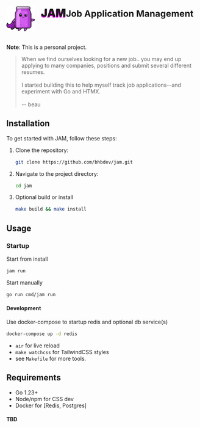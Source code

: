 

<h1 style="display:inline-flex">
    <img src="assets/img/jam.png" alt="JAM" style="float:left;width:75px;margin-right:1rem;background:#222;border-radius:50%;overflow:visible"> 
    <div style="font-weight:900;text-shadow:-1px 2px #f000f0">JAM </div>
    <div><small>Job Application Management</small></div>
</h1>

<br style="clear:both">

__Note__: This is a personal project. 

> When we find ourselves looking for a new job.. you may end up applying to many companies, positions and submit several different resumes. <br><br>I started building this to help myself track job applications--and experiment with Go and HTMX.<br><br>-- beau



## Installation

To get started with JAM, follow these steps:

1. Clone the repository:
    ```bash
    git clone https://github.com/bhbdev/jam.git
    ```
2. Navigate to the project directory:
    ```bash
    cd jam
    ```
3. Optional build or install
    ```bash
    make build && make install
    ```

## Usage
### Startup
Start from install<br>
```bash
jam run
```

Start manually <br>
```bash
go run cmd/jam run
```

#### Development
Use docker-compose to startup redis and optional db service(s)
```bash
docker-compose up -d redis
```

- ```air``` for live reload
- ```make watchcss``` for TailwindCSS styles
- see `Makefile` for more tools.
  

## Requirements
- Go 1.23+
- Node/npm for CSS dev
- Docker for [Redis, Postgres]


#### TBD